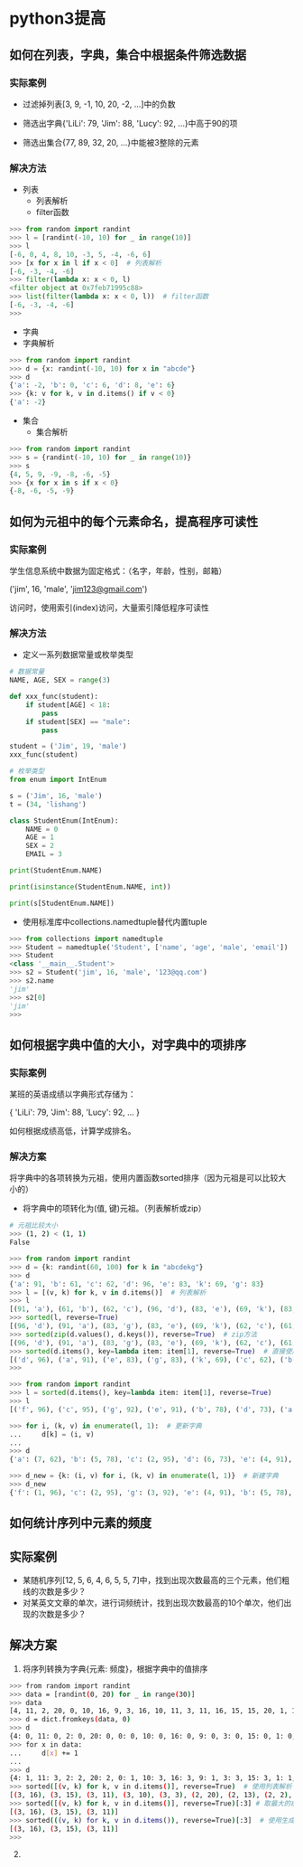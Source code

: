 
# python3提高

## 如何在列表，字典，集合中根据条件筛选数据

### 实际案例

+ 过滤掉列表[3, 9, -1, 10, 20, -2, ...]中的负数

+ 筛选出字典{'LiLi': 79, 'Jim': 88, 'Lucy': 92, ...}中高于90的项

+ 筛选出集合{77, 89, 32, 20, ...}中能被3整除的元素

### 解决方法

+ 列表
  + 列表解析
  + filter函数

```python
>>> from random import randint
>>> l = [randint(-10, 10) for _ in range(10)]
>>> l
[-6, 0, 4, 8, 10, -3, 5, -4, -6, 6]
>>> [x for x in l if x < 0]  # 列表解析
[-6, -3, -4, -6]
>>> filter(lambda x: x < 0, l)
<filter object at 0x7feb71995c88>
>>> list(filter(lambda x: x < 0, l))  # filter函数
[-6, -3, -4, -6]
>>>
```


+ 字典
 + 字典解析

```python
>>> from random import randint
>>> d = {x: randint(-10, 10) for x in "abcde"}
>>> d
{'a': -2, 'b': 0, 'c': 6, 'd': 8, 'e': 6}
>>> {k: v for k, v in d.items() if v < 0}
{'a': -2}

```


+ 集合
  + 集合解析
```python
>>> from random import randint
>>> s = {randint(-10, 10) for _ in range(10)}
>>> s
{4, 5, 9, -9, -8, -6, -5}
>>> {x for x in s if x < 0}
{-8, -6, -5, -9}

```

## 如何为元祖中的每个元素命名，提高程序可读性

### 实际案例

学生信息系统中数据为固定格式：（名字，年龄，性别，邮箱）

('jim', 16, 'male', 'jim123@gmail.com')

访问时，使用索引(index)访问，大量索引降低程序可读性

### 解决方法
+ 定义一系列数据常量或枚举类型

```python
# 数据常量
NAME, AGE, SEX = range(3)

def xxx_func(student):
    if student[AGE] < 18:
        pass
    if student[SEX] == "male":
        pass

student = ('Jim', 19, 'male')
xxx_func(student)

# 枚举类型
from enum import IntEnum

s = ('Jim', 16, 'male')
t = (34, 'lishang')

class StudentEnum(IntEnum):
    NAME = 0
    AGE = 1
    SEX = 2
    EMAIL = 3

print(StudentEnum.NAME)

print(isinstance(StudentEnum.NAME, int))

print(s[StudentEnum.NAME])
```

+ 使用标准库中collections.namedtuple替代内置tuple
```python
>>> from collections import namedtuple
>>> Student = namedtuple('Student', ['name', 'age', 'male', 'email'])
>>> Student
<class '__main__.Student'>
>>> s2 = Student('jim', 16, 'male', '123@qq.com')
>>> s2.name
'jim'
>>> s2[0]
'jim'
>>> 

```

## 如何根据字典中值的大小，对字典中的项排序

### 实际案例
某班的英语成绩以字典形式存储为：

{
    'LiLi': 79,
    'Jim': 88,
    'Lucy': 92,
    ...
}

如何根据成绩高低，计算学成排名。


### 解决方案

将字典中的各项转换为元祖，使用内置函数sorted排序（因为元祖是可以比较大小的）
+ 将字典中的项转化为(值, 键)元祖。（列表解析或zip）


```bash
# 元祖比较大小
>>> (1, 2) < (1, 1)
False
```

```python
>>> from random import randint
>>> d = {k: randint(60, 100) for k in "abcdekg"}
>>> d
{'a': 91, 'b': 61, 'c': 62, 'd': 96, 'e': 83, 'k': 69, 'g': 83}
>>> l = [(v, k) for k, v in d.items()]  # 列表解析
>>> l
[(91, 'a'), (61, 'b'), (62, 'c'), (96, 'd'), (83, 'e'), (69, 'k'), (83, 'g')]
>>> sorted(l, reverse=True)
[(96, 'd'), (91, 'a'), (83, 'g'), (83, 'e'), (69, 'k'), (62, 'c'), (61, 'b')]
>>> sorted(zip(d.values(), d.keys()), reverse=True)  # zip方法
[(96, 'd'), (91, 'a'), (83, 'g'), (83, 'e'), (69, 'k'), (62, 'c'), (61, 'b')]
>>> sorted(d.items(), key=lambda item: item[1], reverse=True)  # 直接使用sorted的key方法
[('d', 96), ('a', 91), ('e', 83), ('g', 83), ('k', 69), ('c', 62), ('b', 61)]
>>>
```


```python
>>> from random import randint
>>> l = sorted(d.items(), key=lambda item: item[1], reverse=True)
>>> l
[('f', 96), ('c', 95), ('g', 92), ('e', 91), ('b', 78), ('d', 73), ('a', 62)]

>>> for i, (k, v) in enumerate(l, 1):  # 更新字典
...     d[k] = (i, v)
...
>>> d
{'a': (7, 62), 'b': (5, 78), 'c': (2, 95), 'd': (6, 73), 'e': (4, 91), 'f': (1, 96), 'g': (3, 92)}

>>> d_new = {k: (i, v) for i, (k, v) in enumerate(l, 1)}  # 新建字典
>>> d_new
{'f': (1, 96), 'c': (2, 95), 'g': (3, 92), 'e': (4, 91), 'b': (5, 78), 'd': (6, 73), 'a': (7, 62)}
```


## 如何统计序列中元素的频度

## 实际案例

+ 某随机序列[12, 5, 6, 4, 6, 5, 5, 7]中，找到出现次数最高的三个元素，他们粗线的次数是多少？
+ 对某英文文章的单次，进行词频统计，找到出现次数最高的10个单次，他们出现的次数是多少？

## 解决方案
1. 将序列转换为字典{元素: 频度}，根据字典中的值排序
```bash
>>> from random import randint
>>> data = [randint(0, 20) for _ in range(30)]
>>> data
[4, 11, 2, 20, 0, 10, 16, 9, 3, 16, 10, 11, 3, 11, 16, 15, 15, 20, 1, 13, 8, 18, 15, 17, 13, 10, 7, 12, 2, 3]
>>> d = dict.fromkeys(data, 0)
>>> d
{4: 0, 11: 0, 2: 0, 20: 0, 0: 0, 10: 0, 16: 0, 9: 0, 3: 0, 15: 0, 1: 0, 13: 0, 8: 0, 18: 0, 17: 0, 7: 0, 12: 0}
>>> for x in data:
...     d[x] += 1
...
>>> d
{4: 1, 11: 3, 2: 2, 20: 2, 0: 1, 10: 3, 16: 3, 9: 1, 3: 3, 15: 3, 1: 1, 13: 2, 8: 1, 18: 1, 17: 1, 7: 1, 12: 1}
>>> sorted([(v, k) for k, v in d.items()], reverse=True)  # 使用列表解析
[(3, 16), (3, 15), (3, 11), (3, 10), (3, 3), (2, 20), (2, 13), (2, 2), (1, 18), (1, 17), (1, 12), (1, 9), (1, 8), (1, 7), (1, 4), (1, 1), (1, 0)]
>>> sorted([(v, k) for k, v in d.items()], reverse=True)[:3] # 取最大的前三个
[(3, 16), (3, 15), (3, 11)]
>>> sorted(((v, k) for k, v in d.items()), reverse=True)[:3]  # 使用生成器解析
[(3, 16), (3, 15), (3, 11)]
>>>

```

2.
